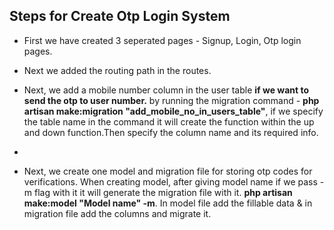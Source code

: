 ## Steps for Create Otp Login System

* First we have created 3 seperated pages - Signup, Login, Otp login pages.

* Next we added the routing path in the routes.

* Next, we add a mobile number column in the user table **if we want to send the otp to user number.** by running the migration command - **php artisan make:migration "add_mobile_no_in_users_table"**, if we specify the table name in the command it will create the function  within the up and down function.Then specify the column name and its required info.

* 

* Next, we create one model and migration file for storing otp codes for verifications. When creating model, after giving model name if we pass -m flag with it it will generate the migration file with it. **php artisan make:model "Model name" -m**. In model file add the fillable data & in migration file add the columns and migrate it.




